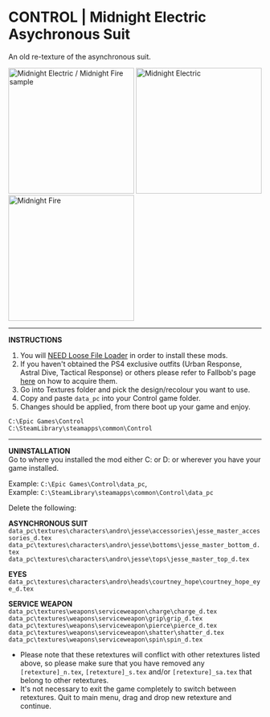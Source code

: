 # CONTROL | Midnight Electric Asychronous Suit
An old re-texture of the asynchronous suit. 

<img src="https://imgur.com/oisSOQF.png" alt="Midnight Electric / Midnight Fire sample" style="height:250px;"> <img src="https://imgur.com/aP9MZCU.png" alt="Midnight Electric" style="height:250px;"> <img src="https://imgur.com/kifhLji.png" alt="Midnight Fire" style="height:250px;">

------

**INSTRUCTIONS**
1) You will <a href="https://www.nexusmods.com/control/mods/11">NEED Loose File Loader</a> in order to install these mods.
2) If you haven't obtained the PS4 exclusive outfits (Urban Response, Astral Dive, Tactical Response) or others please refer to Fallbob's page <a href="https://www.nexusmods.com/control/mods/33">here</a> on how to acquire them.
3) Go into Textures folder and pick the design/recolour you want to use.
4) Copy and paste `data_pc` into your Control game folder.
5) Changes should be applied, from there boot up your game and enjoy.

`C:\Epic Games\Control`
<br>`C:\SteamLibrary\steamapps\common\Control`

------

**UNINSTALLATION**
<br>Go to where you installed the mod either C: or D: or wherever you have your game installed.

Example: `C:\Epic Games\Control\data_pc`,
<br>Example: `C:\SteamLibrary\steamapps\common\Control\data_pc`

Delete the following:

**ASYNCHRONOUS SUIT**
<br>`data_pc\textures\characters\andro\jesse\accessories\jesse_master_accessories_d.tex`
<br>`data_pc\textures\characters\andro\jesse\bottoms\jesse_master_bottom_d.tex`
<br>`data_pc\textures\characters\andro\jesse\tops\jesse_master_top_d.tex`

**EYES**
<br>`data_pc\textures\characters\andro\heads\courtney_hope\courtney_hope_eye_d.tex`

**SERVICE WEAPON**
<br>`data_pc\textures\weapons\serviceweapon\charge\charge_d.tex`
<br>`data_pc\textures\weapons\serviceweapon\grip\grip_d.tex`
<br>`data_pc\textures\weapons\serviceweapon\pierce\pierce_d.tex`
<br>`data_pc\textures\weapons\serviceweapon\shatter\shatter_d.tex`
<br>`data_pc\textures\weapons\serviceweapon\spin\spin_d.tex`

- Please note that these retextures will conflict with other retextures listed above, so please make sure that you have removed any `[retexture]_n.tex`, `[retexture]_s.tex` and/or `[retexture]_sa.tex` that belong to other retextures.
- It's not necessary to exit the game completely to switch between retextures. Quit to main menu, drag and drop new retexture and continue.
